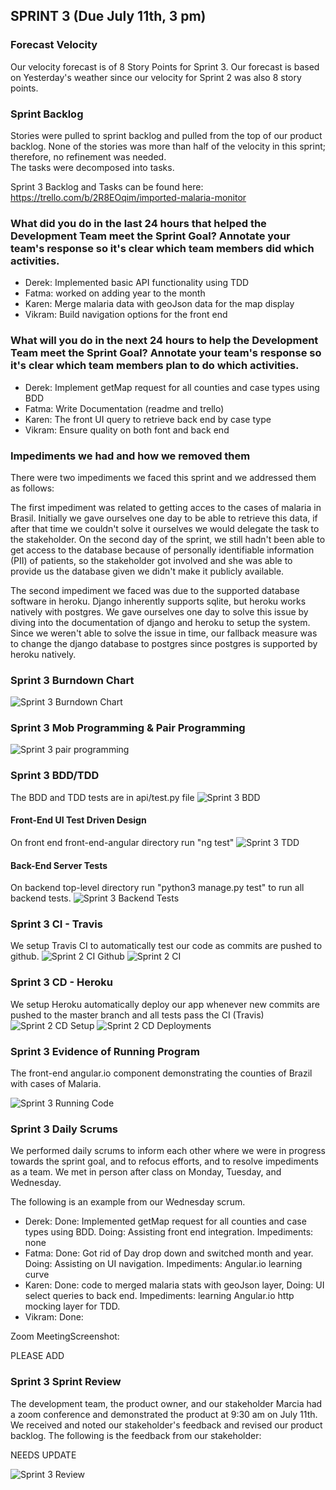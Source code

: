 ## SPRINT 3 (Due July 11th, 3 pm)

### Forecast Velocity
Our velocity forecast is of 8 Story Points for Sprint 3. Our forecast is based on Yesterday's weather since our velocity for Sprint 2 was also 8 story points.

### Sprint Backlog
Stories were pulled to sprint backlog and pulled from the top of our product backlog. None of the stories was more than half of the velocity in this sprint; therefore, no refinement was needed.  
The tasks were decomposed into tasks.

Sprint 3 Backlog and Tasks can be found here: https://trello.com/b/2R8EOqim/imported-malaria-monitor

### What did you do in the last 24 hours that helped the Development Team meet the Sprint Goal? Annotate your team's response so it's clear which team members did which activities.

- Derek: Implemented basic API functionality using TDD
- Fatma: worked on adding year to the month
- Karen: Merge malaria data with geoJson data for the map display
- Vikram: Build navigation options for the front end	

### What will you do in the next 24 hours to help the Development Team meet the Sprint Goal? Annotate your team's response so it's clear which team members plan to do which activities.

- Derek: Implement getMap request for all counties and case types using BDD
- Fatma: Write Documentation (readme and trello)
- Karen: The front UI query to retrieve back end by case type
- Vikram: Ensure quality on both font and back end 

### Impediments we had and how we removed them
There were two impediments we faced this sprint and we addressed them as follows: 

The first impediment was related to getting acces to the cases of malaria in Brasil. Initially we gave ourselves one day to be able to retrieve this data, if after that time we couldn't solve it ourselves we would delegate the task to the stakeholder. On the second day of the sprint, we still hadn't been able to get access to the database because of personally identifiable information (PII) of patients, so the stakeholder got involved and she was able to provide us the database given we didn't make it publicly available.

The second impediment we faced was due to the supported database software in heroku. Django inherently supports sqlite, but heroku works natively with postgres. We gave ourselves one day to solve this issue by diving into the documentation of django and heroku to setup the system. Since we weren't able to solve the issue in time, our fallback measure was to change the django database to postgres since postgres is supported by heroku natively.

### Sprint 3 Burndown Chart

![Sprint 3 Burndown Chart](img/sprint3_burndown_chart.png "Sprint 3 Burndown")

### Sprint 3 Mob Programming & Pair Programming

![Sprint 3 pair programming](img/sprint3_pairProg.jpeg "Sprint 3 pair prog")

### Sprint 3 BDD/TDD
The BDD and TDD tests are in api/test.py file
![Sprint 3 BDD](img/bdd_tdd.png "Sprint 3 BDD")

#### Front-End UI Test Driven Design
On front end front-end-angular directory run "ng test" 
![Sprint 3 TDD](img/sprint3_UIunittest.png "Sprint 3 UI TDD")

#### Back-End Server Tests
On backend top-level directory run "python3 manage.py test" to run all backend tests.
![Sprint 3 Backend Tests](img/backend_tests_print3.png "Sprint 3 Backend Tests")

### Sprint 3 CI - Travis

We setup Travis CI to automatically test our code as commits are pushed to github.
![Sprint 2 CI Github](img/github_tests_sprint3.png "Sprint 2 CI Github")
![Sprint 2 CI](img/travis_tests_sprint3.png "Sprint 2 CI")

### Sprint 3 CD - Heroku

We setup Heroku automatically deploy our app whenever new commits are pushed to the master branch and all tests pass the CI (Travis)
![Sprint 2 CD Setup](img/heroku_setup.png "Sprint 2 Heroku Setup")
![Sprint 2 CD Deployments](img/heroku_deployments.png "Sprint 2 Heroku Deployments")

### Sprint 3 Evidence of Running Program

The front-end angular.io component demonstrating the counties of Brazil with cases of Malaria.

![Sprint 3 Running Code](img/Sprint3_IMMmap.png "Sprint 3 running front-end")

### Sprint 3 Daily Scrums 
We performed daily scrums to inform each other where we were in progress towards the sprint goal, and to refocus efforts, and to resolve impediments as a team. We met in person after class on Monday, Tuesday, and Wednesday.

The following is an example from our Wednesday scrum.

- Derek: Done: Implemented getMap request for all counties and case types using BDD. Doing: Assisting front end integration. Impediments: none
- Fatma: Done: Got rid of Day drop down and switched month and year. Doing: Assisting on UI navigation. Impediments: Angular.io learning curve
- Karen: Done: code to merged malaria stats with geoJson layer, Doing: UI select queries to back end. Impediments: learning Angular.io http mocking layer for TDD.
- Vikram:	Done: 

Zoom MeetingScreenshot:

PLEASE ADD

### Sprint 3 Sprint Review
The development team, the product owner, and our stakeholder Marcia had a zoom conference and demonstrated the product at 9:30 am on July 11th. We received and noted our stakeholder's feedback and revised our product backlog.
The following is the feedback from our stakeholder:

NEEDS UPDATE

![Sprint 3 Review](img/Sprint3_review_zoom.png "Sprint 3 Review") 
